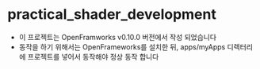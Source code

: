 ﻿# practical_shader_development

- 이 프로젝트는 OpenFramworks v0.10.0 버전에서 작성 되었습니다
- 동작을 하기 위해서는 OpenFrameworks를 설치한 뒤, apps/myApps 디렉터리에 프로젝트를 넣어서 동작해야 정상 동작 합니다
